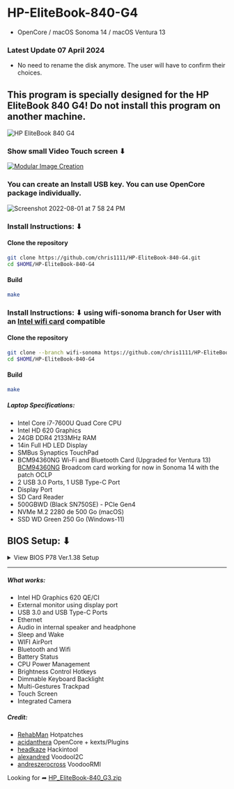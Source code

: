 # HP-EliteBook-840-G4
- OpenCore / macOS Sonoma 14 / macOS Ventura 13

### Latest Update 07 April 2024
- No need to rename the disk anymore. The user will have to confirm their choices.

## This program is specially designed for the HP EliteBook 840 G4! Do not install this program on another machine.

![HP EliteBook 840 G4](https://user-images.githubusercontent.com/6248794/180880895-2980622f-2421-4e36-a178-1fdedc10b38a.png)


### Show small Video Touch screen ⬇︎
[![Modular Image Creation](https://user-images.githubusercontent.com/6248794/180882015-aa6209bd-a10d-4a1e-85cf-d9729b8e0efc.png)](https://youtu.be/jwMZei4FWgo)

### You can create an Install USB key. You can use OpenCore package individually.
![Screenshot 2022-08-01 at 7 58 24 PM](https://user-images.githubusercontent.com/6248794/182264336-393bf0a0-5cde-498e-8bbc-e6f5cf76a1f0.png)


### Install Instructions: ⬇︎
#### Clone the repository
```bash
git clone https://github.com/chris1111/HP-EliteBook-840-G4.git
cd $HOME/HP-EliteBook-840-G4
```

#### Build
```bash
make
```


### Install Instructions: ⬇︎ using wifi-sonoma branch for User with an [Intel wifi card](https://openintelwireless.github.io/itlwm/Compat.html#dvm-iwn) compatible
#### Clone the repository
```bash
git clone --branch wifi-sonoma https://github.com/chris1111/HP-EliteBook-840-G4.git
cd $HOME/HP-EliteBook-840-G4
```

#### Build
```bash
make
```


##### Laptop Specifications:
- Intel Core i7-7600U Quad Core CPU
- Intel HD 620 Graphics
- 24GB DDR4 2133MHz RAM
- 14in Full HD LED Display
- SMBus Synaptics TouchPad
- BCM94360NG Wi-Fi and Bluetooth Card (Upgraded for Ventura 13) [BCM94360NG](https://www.aliexpress.com/item/32464748097.html?spm=a2g0o.order_list.order_list_main.11.16611802TVtCh4) Broadcom card working for now in Sonoma 14 with the patch OCLP
- 2 USB 3.0 Ports, 1 USB Type-C Port
- Display Port
- SD Card Reader
- 500GBWD (Black SN750SE) - PCIe Gen4
- NVMe M.2 2280 de 500 Go (macOS)
- SSD WD Green 250 Go (Windows-11)

## BIOS Setup: ⬇︎
<details> 
  <summary>View BIOS P78 Ver.1.38 Setup</summary>
	

# Main

# Update System Bios
- Lock BIOS Version ➤ Disable
- Native OS Firmware Update Service ➤ Enable
- BIOS Rollback Policy ➤ Unrestricted Rollback to older BIOS
- BIOS Allow Bios Update using a network ➤ Enable

# Security
- Administrator Tools ➤ Nothing change

## Security Configuration
	- TPM Specification Version ➤ 2.0
- TPM Device ➤ Available
- TPM State ➤ Disable
- Clear TPM ➤ No
- TPM Activation Policy ➤ Allow user to reject

## Security Configuration ➤  Bios SureStart
- Verify Boot Block on every boot ➤ Disable
- BIOS Data Recovery Policy ➤ Automatic
- Prompt on Network Controller Configuration Change ➤ Disable
- Dynamic Runtime Scanning of Boot Block ➤ Disable
- Sure Start BIOS Settings Protection ➤ Disable
- Enhanced HP Firmware Runtime Intrusion Prevention and Detection ➤ Disable
- Sure Start Security Event Policy ➤ Log Event and notify user
- Physical Presence Interface ➤ Disable
- Intel Software Gard Extensions (SGX) ➤ Disable

## Security Configuration ➤ Utilities
- Hard Drive Utilities
- Save/Restore MBR of System Hard Drive ➤ Disable
- Save/Restore GPT of System Hard Drive ➤ Disabled
- Allow OPAL Hard Drive SID Authentication ➤ Disable
- Permanent Disable Absolute Persistence Module Set Once ➤ No
- System Management Command ➤ Enable

# Advanced


## Display Language ➤ (Your Language)
## Select Keyboard Layout ➤ (Your Language)
## Scheduled Power-On
- Sunday ➤ Disable
- Monday ➤ Disable
- Tuesday ➤ Disable
- Wednesday ➤ Disable
- Thursday ➤ Disable
- Friday ➤ Disable
- Saturday ➤ Disable

	
## Boot Options
- Startup Delay (sec.) ➤ 0
- Fast Boot ➤ Disable
- Audio Alerts During Boot ➤ Enable
- NumLock on at boot ➤ Enable
- USB Storage Boot ➤ Enable
- Prompt on Memory Size Change ➤ Disable
- Network (PXE) Boot ➤ Disable
- Prompt on Fixed Storage Change ➤ Disable
- Prompt on Battery Errors ➤ Enable
- Legacy Boot Options ➤ Disable
- Legacy Boot Order ➤ (Your Disk order)
- UEFI Boot Options ➤ Enable
- UEFI Boot Order (Your Disk order)


## Secure Boot Configuration
- Configure Legacy Support and Secure Boot ➤ Legacy Support Enable and Secure Boot Disable
- Import Custom Secure Boot keys ➤ Do Nothing
- Clear Secure Boot keys ➤ Disable
- Reset Secure Boot keys to factory defaults ➤ Disable
- Enable MS UEFI CA key ➤ Yes
- Ready to disable MS UEFI CA Key ➤ Ready
- Custom Keys Image Verification State ➤ No Custom Keys
- Ready BIOS for Device Guard Use ➤ Do Nothing






## System Options
- Turbo-boost ➤ Enable
- Hyperthreading ➤ Enable
- Multi-processor ➤ Enable
- Virtualization Technology (VTx) ➤ Enable
- Virtualization Technology for Directed I/O (VTd) ➤ Disable
- Fast Charge ➤ Disable
- Special Key mapped to Fn + keypress ➤ Disable
- Swap Fn control (Keys) ➤ Disable
- Launch or key without Fn keypress ➤ Enable
- Enable Turbo Boost on DC ➤ Enable
- HP Application Driver ➤ Disable

## Buil-in Device Options
- Embedded LAN controller➤ Enable
- Wake On LAN➤ Boot to Hard Drive
- Integrated Microphone ➤ Enable
- Internal Speakers ➤ Enable
- Runtime Power Management ➤ Enable
- Headphone Output ➤ Enable
- Lock Wireless Button ➤ Enable
- Wireless Network Device (WLAN) ➤ Enable
- Bluetooth ➤ Enable
- Lan / WLAN Auto Switching ➤ Disable
- Wake on Lan in Battery Mode ➤ Disable
- Fan Always on Battery mode on AC Power ➤ Disable
- Fan Quietness Mode ➤ Disable
- Boost Converter ➤ Enable
- Backlit keyboard timeout ➤ 15 secs.
- Integrated Camera ➤ Enable
- Fingerprint Device ➤ Disable
- Touch Device ➤ Enable
- Disable Battery On Next Boot ➤ Do not disable

## Port Options
- Media Card Reader ➤ Enable
- Left USB Ports ➤ Enable
- Right USB Ports ➤ Enable
- Right USB Port 1 ➤ Enable
- Right USB Port 2 ➤ Enable
- Docking USB Ports ➤ Disable
- USB Legacy Port Charging ➤ Enable
- Disable Charging Port in sleep/off if battery below (%): ➤ 10
- Smart Card ➤ Disabled
- M.2 SSD 1 ➤ Enable
- SATA1 ➤ Enable
- Restrict USB Devices ➤ Allow all USB Devices
- USB Type-C Controller Firmware Update ➤ Enable

## Option ROM Launch Policy
- Configure Option ROM Launch Policy ➤ All UEFI

## Power Management Options
- Runtime Power Management ➤ Enable
- Extended Idle Power States ➤ Disable
- Deep Sleep ➤ Disable
- Wake when Lid is Opened ➤ Disable
- Wake on USB ➤ Disable
- Power Control ➤ Enable
- Battery Health Manager ➤ Let HP manage my battery charging

## Remote Management Options
- Active Management (AMT) ➤ Enable
- USB Key Provisioning Support ➤ Disable
- USB Redirection Support ➤ Disable
- Unconfigure AMT on next boot ➤ Do Not Apply
- SOL Terminal Emulation Mode ➤ ANSI
- Show Unconfigure ME Confirmation Prompt ➤ Disable
- Verbose Boot Messages ➤ Disable
- Watchdog Timer ➤ Disable
- OS Watchdog Timer (min.) ➤ 5
- BIOS Watchdog Timer (min.) ➤ 5
- CIRA Timeout (min.) ➤ 1 min

## MAC Address pass Through
- Host Based MAC Address ➤ System Adress
- Reuse Embedded Address Lan Address ➤ Disable




</details>

-----------------------------------------------------------------------------



##### What works:
- Intel HD Graphics 620 QE/CI
- External monitor using display port
- USB 3.0 and USB Type-C Ports
- Ethernet
- Audio in internal speaker and headphone
- Sleep and Wake
- WIFI AirPort
- Bluetooth and Wifi
- Battery Status
- CPU Power Management
- Brightness Control Hotkeys
- Dimmable Keyboard Backlight
- Multi-Gestures Trackpad
- Touch Screen
- Integrated Camera



##### Credit:
- [RehabMan](https://github.com/RehabMan) Hotpatches
- [acidanthera](https://github.com/acidanthera) OpenCore + kexts/Plugins
- [headkaze](https://github.com/headkaze) Hackintool
- [alexandred](https://github.com/alexandred) VoodooI2C
- [andreszerocross](https://github.com/andreszerocross/VoodooRMI) VoodooRMI


Looking for ➦ [HP_EliteBook-840_G3.zip](https://github.com/user-attachments/files/17442117/HP_EliteBook-840_G3.zip) 
